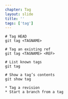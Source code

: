 ```yaml
---
chapter: Tag
layout: slide
title: ''
tags: ['tag']
---
```


	# Tag HEAD
	git tag <TAGNAME>

	# Tag an existing ref
	git tag <TAGNAME> <REF>

	# List known tags
	git tag

	# Show a tag’s contents
	git show tag

	* Tag a revision
	* Start a branch from a tag